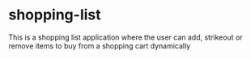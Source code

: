 # shopping-list
This is a shopping list application where the user can add, strikeout or remove items to buy from a shopping cart dynamically
